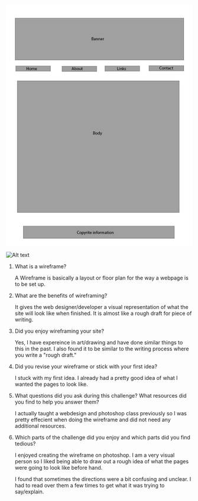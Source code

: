 ![Alt text](imgs/wireframe-index.png)

![Alt text](imgs/wirefram-blog-index.png)

1. What is a wireframe?
	
	A Wireframe is basically a layout or floor plan for the way a webpage is to be set up.

2. What are the benefits of wireframing?
	
	It gives the web designer/developer a visual representation of what the site will look like when finished. It is almost like a rough draft for piece of writing.

3. Did you enjoy wireframing your site?
	
	Yes, I have expereince in art/drawing and have done similar things to this in the past. I also found it to be similar to the writing process where you write a "rough draft." 


4. Did you revise your wireframe or stick with your first idea?
	
	I stuck with my first idea. I already had a pretty good idea of what I wanted the pages to look like.


5. What questions did you ask during this challenge? What resources did you find to help you answer them?
	
	I actually taught a webdesign and photoshop class previously so I was pretty effecient when doing the wireframe and did not need any additional resources.

6. Which parts of the challenge did you enjoy and which parts did you find tedious?
	
	I enjoyed creating the wireframe on photoshop. I am a very visual person so I liked being able to draw out a rough idea of what the pages were going to look like before hand. 

	I found that sometimes the directions were a bit confusing and unclear. I had to read over them a few times to get what it was trying to say/explain.


